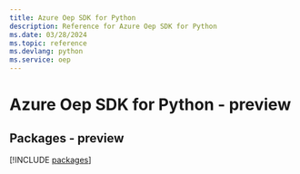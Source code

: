 ```yaml
---
title: Azure Oep SDK for Python
description: Reference for Azure Oep SDK for Python
ms.date: 03/28/2024
ms.topic: reference
ms.devlang: python
ms.service: oep
---
```

# Azure Oep SDK for Python - preview
## Packages - preview
[!INCLUDE [packages](oep-index.md)]
